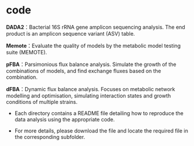 # code

  **DADA2**：Bacterial 16S rRNA gene amplicon sequencing analysis. The end product is an amplicon sequence variant (ASV) table.

  **Memote**：Evaluate the quality of models by the metabolic model testing suite (MEMOTE).

  **pFBA**：Parsimonious flux balance analysis. Simulate the growth of the combinations of models, and find exchange fluxes based on the combination.

  **dFBA**：Dynamic flux balance analysis. Focuses on metabolic network modelling and optimisation, simulating interaction states and growth conditions of multiple strains.


- Each directory contains a README file detailing how to reproduce the data analysis using the appropriate code.

- For more details, please download the file and locate the required file in the corresponding subfolder.
